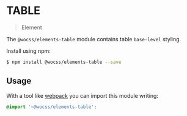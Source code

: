 # TABLE

> Element

The `@wocss/elements-table` module contains table `base-level` styling.

Install using npm:

```sh
$ npm install @wocss/elements-table --save
```

## Usage

With a tool like [webpack](https://webpack.github.io/) you can import this module writing:

```scss
@import '~@wocss/elements-table';
```
